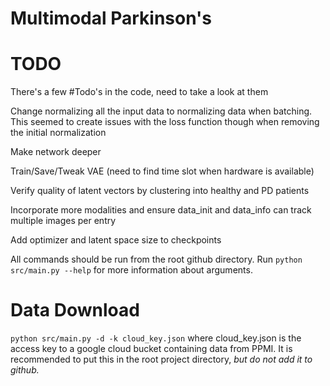 # Multimodal Parkinson's

# TODO

There's a few #Todo's in the code, need to take a look at them

Change normalizing all the input data to normalizing data when batching. This seemed to create issues with the loss function though when removing the initial normalization

Make network deeper

Train/Save/Tweak VAE (need to find time slot when hardware is available)

Verify quality of latent vectors by clustering into healthy and PD patients

Incorporate more modalities and ensure data_init and data_info can track multiple images per entry

Add optimizer and latent space size to checkpoints

All commands should be run from the root github directory. Run `python src/main.py --help` for more information about arguments.

# Data Download

`python src/main.py -d -k cloud_key.json` where cloud_key.json is the access key to a google cloud bucket containing data from PPMI. It is recommended to put this in the root project directory, *but do not add it to github.*
